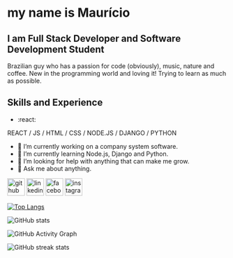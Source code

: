 # my name is Maurício
## I am Full Stack Developer and Software Development Student

Brazilian guy who has a passion for code (obviously), music, nature and coffee. New in the programming world and loving it! Trying to learn as much as possible.

## Skills and Experience
* :react:

REACT / JS / HTML / CSS / NODE.JS / DJANGO / PYTHON

- 🔭 I’m currently working on a company system software.
- 🌱 I’m currently learning Node.js, Django and Python.
- 🤔 I’m looking for help with anything that can make me grow.
- 💬 Ask me about anything.


[<img src='https://cdn.jsdelivr.net/npm/simple-icons@3.0.1/icons/github.svg' alt='github' height='40'>](https://github.com/MauSDJ)  [<img src='https://cdn.jsdelivr.net/npm/simple-icons@3.0.1/icons/linkedin.svg' alt='linkedin' height='40'>](https://www.linkedin.com/in/maurício-dávila/)  [<img src='https://cdn.jsdelivr.net/npm/simple-icons@3.0.1/icons/facebook.svg' alt='facebook' height='40'>](https://www.facebook.com/mauricio.davila.35)  [<img src='https://cdn.jsdelivr.net/npm/simple-icons@3.0.1/icons/instagram.svg' alt='instagram' height='40'>](https://www.instagram.com/mau_sdj/)  

[![Top Langs](https://github-readme-stats.vercel.app/api/top-langs/?username=MauSDJ)](https://github.com/anuraghazra/github-readme-stats)

![GitHub stats](https://github-readme-stats.vercel.app/api?username=MauSDJ&show_icons=true&count_private=true)  

![GitHub Activity Graph](https://activity-graph.herokuapp.com/graph?username=MauSDJ)  

![GitHub streak stats](https://github-readme-streak-stats.herokuapp.com/?user=MauSDJ)  
